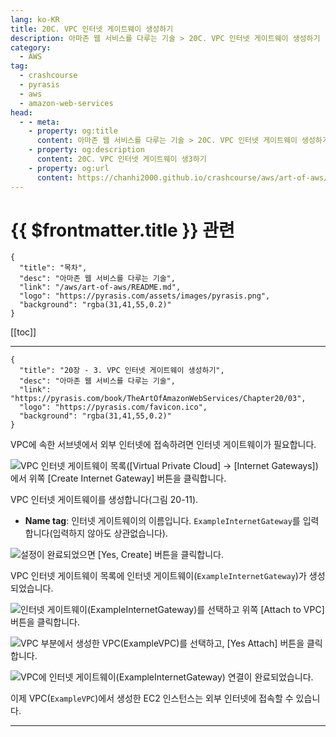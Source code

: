 ```yaml
---
lang: ko-KR
title: 20C. VPC 인터넷 게이트웨이 생성하기
description: 아마존 웹 서비스를 다루는 기술 > 20C. VPC 인터넷 게이트웨이 생성하기
category:
  - AWS
tag: 
  - crashcourse
  - pyrasis
  - aws 
  - amazon-web-services
head:
  - - meta:
    - property: og:title
      content: 아마존 웹 서비스를 다루는 기술 > 20C. VPC 인터넷 게이트웨이 생성하기
    - property: og:description
      content: 20C. VPC 인터넷 게이트웨이 생3하기
    - property: og:url
      content: https://chanhi2000.github.io/crashcourse/aws/art-of-aws/20C.html
---
```


# {{ $frontmatter.title }} 관련

```component VPCard
{
  "title": "목차",
  "desc": "아마존 웹 서비스를 다루는 기술",
  "link": "/aws/art-of-aws/README.md",
  "logo": "https://pyrasis.com/assets/images/pyrasis.png",
  "background": "rgba(31,41,55,0.2)"
}
```

[[toc]]

---

```component VPCard
{
  "title": "20장 - 3. VPC 인터넷 게이트웨이 생성하기",
  "desc": "아마존 웹 서비스를 다루는 기술",
  "link": "https://pyrasis.com/book/TheArtOfAmazonWebServices/Chapter20/03",
  "logo": "https://pyrasis.com/favicon.ico",
  "background": "rgba(31,41,55,0.2)"
}
```

VPC에 속한 서브넷에서 외부 인터넷에 접속하려면 인터넷 게이트웨이가 필요합니다.

![VPC 인터넷 게이트웨이 목록(<FontIcon icon="iconfont icon-select"/>`[Virtual Private Cloud]` → `[Internet Gateways]`)에서 위쪽 <FontIcon icon="iconfont icon-select"/>`[Create Internet Gateway]` 버튼을 클릭합니다.](https://pyrasis.com/assets/images/TheArtOfAmazonWebServicesChapter20/10_.png)

VPC 인터넷 게이트웨이를 생성합니다(그림 20-11).

- **Name tag**: 인터넷 게이트웨이의 이름입니다. `ExampleInternetGateway`를 입력합니다(입력하지 않아도 상관없습니다).

![설정이 완료되었으면 <FontIcon icon="iconfont icon-select"/>`[Yes, Create]` 버튼을 클릭합니다.](https://pyrasis.com/assets/images/TheArtOfAmazonWebServicesChapter20/11_.png)

VPC 인터넷 게이트웨이 목록에 인터넷 게이트웨이(`ExampleInternetGateway`)가 생성되었습니다.

![인터넷 게이트웨이(`ExampleInternetGateway`)를 선택하고 위쪽 <FontIcon icon="iconfont icon-select"/>`[Attach to VPC]` 버튼을 클릭합니다.](https://pyrasis.com/assets/images/TheArtOfAmazonWebServicesChapter20/12_.png)

![VPC 부분에서 생성한 VPC(`ExampleVPC`)를 선택하고, <FontIcon icon="iconfont icon-select"/>`[Yes Attach]` 버튼을 클릭합니다.](https://pyrasis.com/assets/images/TheArtOfAmazonWebServicesChapter20/13_.png)

![VPC에 인터넷 게이트웨이(`ExampleInternetGateway`) 연결이 완료되었습니다.](https://pyrasis.com/assets/images/TheArtOfAmazonWebServicesChapter20/14_.png)

이제 VPC(`ExampleVPC`)에서 생성한 EC2 인스턴스는 외부 인터넷에 접속할 수 있습니다.

---
